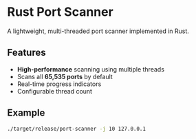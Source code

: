 # Rust Port Scanner

A lightweight, multi-threaded port scanner implemented in Rust.

## Features

- **High-performance** scanning using multiple threads
- Scans all **65,535 ports** by default
- Real-time progress indicators
- Configurable thread count

## Example

```bash
./target/release/port-scanner -j 10 127.0.0.1
